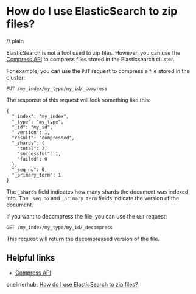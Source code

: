 # How do I use ElasticSearch to zip files?
// plain

ElasticSearch is not a tool used to zip files. However, you can use the [Compress API](https://www.elastic.co/guide/en/elasticsearch/reference/current/compress-endpoint.html) to compress files stored in the Elasticsearch cluster.

For example, you can use the `PUT` request to compress a file stored in the cluster:

```
PUT /my_index/my_type/my_id/_compress
```

The response of this request will look something like this:

```
{
  "_index": "my_index",
  "_type": "my_type",
  "_id": "my_id",
  "_version": 1,
  "result": "compressed",
  "_shards": {
    "total": 2,
    "successful": 1,
    "failed": 0
  },
  "_seq_no": 0,
  "_primary_term": 1
}
```

The `_shards` field indicates how many shards the document was indexed into. The `_seq_no` and `_primary_term` fields indicate the version of the document.

If you want to decompress the file, you can use the `GET` request:

```
GET /my_index/my_type/my_id/_decompress
```

This request will return the decompressed version of the file.

## Helpful links

- [Compress API](https://www.elastic.co/guide/en/elasticsearch/reference/current/compress-endpoint.html)

onelinerhub: [How do I use ElasticSearch to zip files?](https://onelinerhub.com/elasticsearch/how-do-i-use-elasticsearch-to-zip-files)